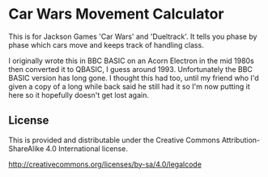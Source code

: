 # Car Wars Movement Calculator

This is for Jackson Games 'Car Wars' and 'Dueltrack'. It tells you phase by phase which cars move and keeps track of handling class.

I originally wrote this in BBC BASIC on an Acorn Electron in the mid 1980s then converted it to QBASIC, I guess around 1993. Unfortunately the BBC BASIC version has long gone. I thought this had too, until my friend who I'd given a copy of a long while back said he still had it so I'm now putting it here so it hopefully doesn't get lost again.

## License

This is provided and distributable under the Creative Commons Attribution-ShareAlike 4.0 International license.

http://creativecommons.org/licenses/by-sa/4.0/legalcode